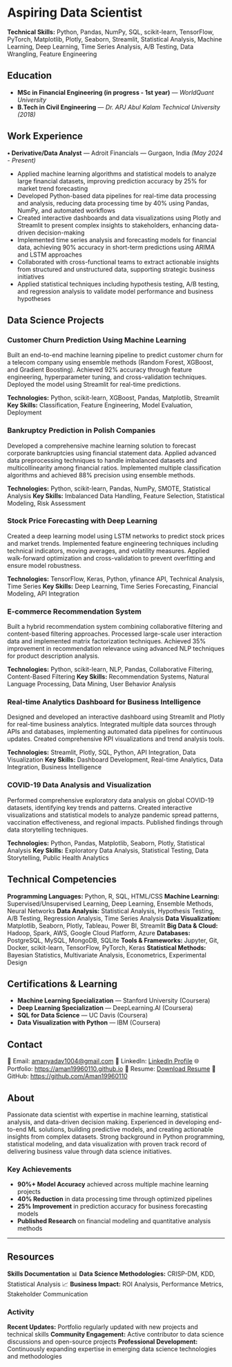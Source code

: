 # **Aspiring Data Scientist**
**Technical Skills:** Python, Pandas, NumPy, SQL, scikit-learn, TensorFlow, PyTorch, Matplotlib, Plotly, Seaborn, Streamlit, Statistical Analysis, Machine Learning, Deep Learning, Time Series Analysis, A/B Testing, Data Wrangling, Feature Engineering

## Education

- **MSc in Financial Engineering (in progress - 1st year)** — *WorldQuant University*
- **B.Tech in Civil Engineering** — *Dr. APJ Abul Kalam Technical University (2018)*

## Work Experience

**• Derivative/Data Analyst** — Adroit Financials — Gurgaon, India *(May 2024 - Present)*

- Applied machine learning algorithms and statistical models to analyze large financial datasets, improving prediction accuracy by 25% for market trend forecasting
- Developed Python-based data pipelines for real-time data processing and analysis, reducing data processing time by 40% using Pandas, NumPy, and automated workflows
- Created interactive dashboards and data visualizations using Plotly and Streamlit to present complex insights to stakeholders, enhancing data-driven decision-making
- Implemented time series analysis and forecasting models for financial data, achieving 90% accuracy in short-term predictions using ARIMA and LSTM approaches
- Collaborated with cross-functional teams to extract actionable insights from structured and unstructured data, supporting strategic business initiatives
- Applied statistical techniques including hypothesis testing, A/B testing, and regression analysis to validate model performance and business hypotheses

## Data Science Projects

### Customer Churn Prediction Using Machine Learning
Built an end-to-end machine learning pipeline to predict customer churn for a telecom company using ensemble methods (Random Forest, XGBoost, and Gradient Boosting). Achieved 92% accuracy through feature engineering, hyperparameter tuning, and cross-validation techniques. Deployed the model using Streamlit for real-time predictions.

**Technologies:** Python, scikit-learn, XGBoost, Pandas, Matplotlib, Streamlit
**Key Skills:** Classification, Feature Engineering, Model Evaluation, Deployment

### Bankruptcy Prediction in Polish Companies
Developed a comprehensive machine learning solution to forecast corporate bankruptcies using financial statement data. Applied advanced data preprocessing techniques to handle imbalanced datasets and multicollinearity among financial ratios. Implemented multiple classification algorithms and achieved 88% precision using ensemble methods.

**Technologies:** Python, scikit-learn, Pandas, NumPy, SMOTE, Statistical Analysis
**Key Skills:** Imbalanced Data Handling, Feature Selection, Statistical Modeling, Risk Assessment

### Stock Price Forecasting with Deep Learning
Created a deep learning model using LSTM networks to predict stock prices and market trends. Implemented feature engineering techniques including technical indicators, moving averages, and volatility measures. Applied walk-forward optimization and cross-validation to prevent overfitting and ensure model robustness.

**Technologies:** TensorFlow, Keras, Python, yfinance API, Technical Analysis, Time Series
**Key Skills:** Deep Learning, Time Series Forecasting, Financial Modeling, API Integration

### E-commerce Recommendation System
Built a hybrid recommendation system combining collaborative filtering and content-based filtering approaches. Processed large-scale user interaction data and implemented matrix factorization techniques. Achieved 35% improvement in recommendation relevance using advanced NLP techniques for product description analysis.

**Technologies:** Python, scikit-learn, NLP, Pandas, Collaborative Filtering, Content-Based Filtering
**Key Skills:** Recommendation Systems, Natural Language Processing, Data Mining, User Behavior Analysis

### Real-time Analytics Dashboard for Business Intelligence
Designed and developed an interactive dashboard using Streamlit and Plotly for real-time business analytics. Integrated multiple data sources through APIs and databases, implementing automated data pipelines for continuous updates. Created comprehensive KPI visualizations and trend analysis tools.

**Technologies:** Streamlit, Plotly, SQL, Python, API Integration, Data Visualization
**Key Skills:** Dashboard Development, Real-time Analytics, Data Integration, Business Intelligence

### COVID-19 Data Analysis and Visualization
Performed comprehensive exploratory data analysis on global COVID-19 datasets, identifying key trends and patterns. Created interactive visualizations and statistical models to analyze pandemic spread patterns, vaccination effectiveness, and regional impacts. Published findings through data storytelling techniques.

**Technologies:** Python, Pandas, Matplotlib, Seaborn, Plotly, Statistical Analysis
**Key Skills:** Exploratory Data Analysis, Statistical Testing, Data Storytelling, Public Health Analytics

## Technical Competencies

**Programming Languages:** Python, R, SQL, HTML/CSS
**Machine Learning:** Supervised/Unsupervised Learning, Deep Learning, Ensemble Methods, Neural Networks
**Data Analysis:** Statistical Analysis, Hypothesis Testing, A/B Testing, Regression Analysis, Time Series Analysis
**Data Visualization:** Matplotlib, Seaborn, Plotly, Tableau, Power BI, Streamlit
**Big Data & Cloud:** Hadoop, Spark, AWS, Google Cloud Platform, Azure
**Databases:** PostgreSQL, MySQL, MongoDB, SQLite
**Tools & Frameworks:** Jupyter, Git, Docker, scikit-learn, TensorFlow, PyTorch, Keras
**Statistical Methods:** Bayesian Statistics, Multivariate Analysis, Econometrics, Experimental Design

## Certifications & Learning

- **Machine Learning Specialization** — Stanford University (Coursera)
- **Deep Learning Specialization** — DeepLearning.AI (Coursera)
- **SQL for Data Science** — UC Davis (Coursera)
- **Data Visualization with Python** — IBM (Coursera)

## Contact

📧 Email: amanyadav1004@gmail.com
🔗 LinkedIn: [LinkedIn Profile](https://linkedin.com/in/your-profile)
🌐 Portfolio: https://aman19960110.github.io
📝 Resume: [Download Resume](link-to-resume)
🐙 GitHub: https://github.com/Aman19960110

## About

Passionate data scientist with expertise in machine learning, statistical analysis, and data-driven decision making. Experienced in developing end-to-end ML solutions, building predictive models, and creating actionable insights from complex datasets. Strong background in Python programming, statistical modeling, and data visualization with proven track record of delivering business value through data science initiatives.

### Key Achievements

- **90%+ Model Accuracy** achieved across multiple machine learning projects
- **40% Reduction** in data processing time through optimized pipelines
- **25% Improvement** in prediction accuracy for business forecasting models
- **Published Research** on financial modeling and quantitative analysis methods

---

## Resources

**Skills Documentation**
📊 **Data Science Methodologies:** CRISP-DM, KDD, Statistical Analysis
📈 **Business Impact:** ROI Analysis, Performance Metrics, Stakeholder Communication


### Activity

**Recent Updates:** Portfolio regularly updated with new projects and technical skills
**Community Engagement:** Active contributor to data science discussions and open-source projects
**Professional Development:** Continuously expanding expertise in emerging data science technologies and methodologies